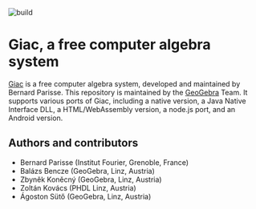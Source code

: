 ![build](https://github.com/kovzol/giac-1/workflows/build/badge.svg)

# Giac, a free computer algebra system #

[Giac](http://www-fourier.ujf-grenoble.fr/~parisse/giac.html) is a free
computer algebra system, developed and maintained by Bernard Parisse.
This repository is maintained by the [GeoGebra](https://www.geogebra.org)
Team. It supports various ports of Giac, including a native version, a
Java Native Interface DLL, a HTML/WebAssembly version, a node.js port,
and an Android version.

## Authors and contributors

* Bernard Parisse (Institut Fourier, Grenoble, France)
* Balázs Bencze (GeoGebra, Linz, Austria)
* Zbyněk Koněcný (GeoGebra, Linz, Austria)
* Zoltán Kovács (PHDL Linz, Austria)
* Ágoston Sütő (GeoGebra, Linz, Austria)
